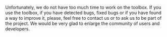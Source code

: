 Unfortunately, we do not have too much time to work on the toolbox. If you use the toolbox, if you have detected bugs, fixed bugs or if you have found a way to improve it, please, feel free to contact us or to ask us to be part of the project. We would be very glad to enlarge the community of users and developers.
